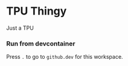 # TPU Thingy

Just a TPU

### Run from devcontainer

Press `.` to go to `github.dev` for this workspace.
